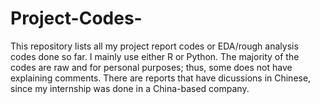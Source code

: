 # Project-Codes-
This repository lists all my project report codes or EDA/rough analysis codes done so far. I mainly use either R or Python. 
The majority of the codes are raw and for personal purposes; thus, some does not have explaining comments. 
There are reports that have dicussions in Chinese, since my internship was done in a China-based company. 
